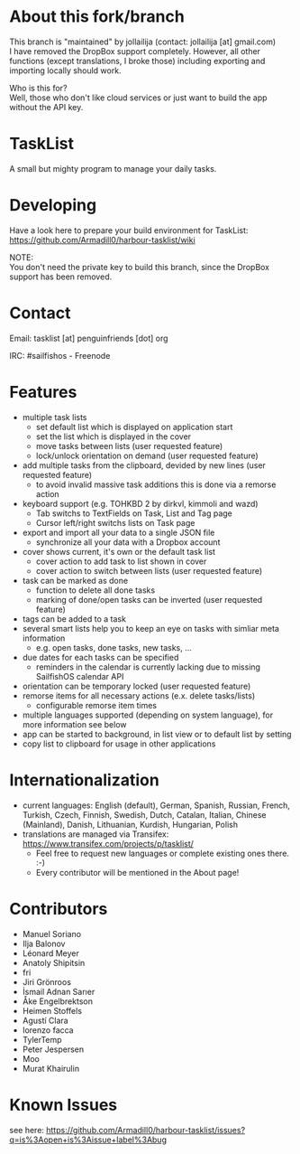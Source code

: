 About this fork/branch
================
This branch is "maintained" by jollailija (contact: jollailija [at] gmail.com)  
I have removed the DropBox support completely. However, all other functions (except translations, I broke those) including exporting and importing locally should work.

Who is this for?  
Well, those who don't like cloud services or just want to build the app without the API key.  

TaskList
================
A small but mighty program to manage your daily tasks.

Developing
================
Have a look here to prepare your build environment for TaskList: https://github.com/Armadill0/harbour-tasklist/wiki  

NOTE:  
You don't need the private key to build this branch, since the DropBox support has been removed.

Contact
================
Email: tasklist [at] penguinfriends [dot] org

IRC: #sailfishos - Freenode

Features
================
- multiple task lists
    - set default list which is displayed on application start
    - set the list which is displayed in the cover
    - move tasks between lists (user requested feature)
    - lock/unlock orientation on demand (user requested feature)
- add multiple tasks from the clipboard, devided by new lines (user requested feature)
    - to avoid invalid massive task additions this is done via a remorse action
- keyboard support (e.g. TOHKBD 2 by dirkvl, kimmoli and wazd)
    - Tab switchs to TextFields on Task, List and Tag page
    - Cursor left/right switchs lists on Task page
- export and import all your data to a single JSON file
    - synchronize all your data with a Dropbox account
- cover shows current, it's own or the default task list
    - cover action to add task to list shown in cover
    - cover action to switch between lists (user requested feature)
- task can be marked as done
    - function to delete all done tasks
    - marking of done/open tasks can be inverted (user requested feature)
- tags can be added to a task
- several smart lists help you to keep an eye on tasks with simliar meta information
    - e.g. open tasks, done tasks, new tasks, ...
- due dates for each tasks can be specified
    - reminders in the calendar is currently lacking due to missing SailfishOS calendar API
- orientation can be temporary locked (user requested feature)
- remorse items for all necessary actions (e.x. delete tasks/lists)
    - configurable remorse item times
- multiple languages supported (depending on system language), for more information see below
- app can be started to background, in list view or to default list by setting
- copy list to clipboard for usage in other applications

Internationalization
================
- current languages: English (default), German, Spanish, Russian, French, Turkish, Czech, Finnish, Swedish, Dutch, Catalan, Italian, Chinese (Mainland), Danish, Lithuanian, Kurdish, Hungarian, Polish
- translations are managed via Transifex: https://www.transifex.com/projects/p/tasklist/
    - Feel free to request new languages or complete existing ones there. :-)
    - Every contributor will be mentioned in the About page!

Contributors
================
- Manuel Soriano
- Ilja Balonov
- L&eacute;onard Meyer
- Anatoly Shipitsin
- fri
- Jiri Gr&ouml;nroos
- &#304;smail Adnan Sar&#305;er
- &Aring;ke Engelbrektson
- Heimen Stoffels
- Agust&iacute; Clara
- lorenzo facca
- TylerTemp
- Peter Jespersen
- Moo
- Murat Khairulin

Known Issues
================
see here: https://github.com/Armadill0/harbour-tasklist/issues?q=is%3Aopen+is%3Aissue+label%3Abug
